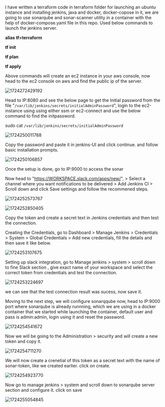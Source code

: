 
I have written a terraform code in terraform folder for launching an ubuntu instance and installing jenkins, java and docker, docker-copose in it, we are going to use sonarqube and sonar-scanner utility in a container with the help of docker-compose.yaml file in this repo. Used below commands to launch the jenkins server.

**alias tf=terraform**

**tf init**

**tf plan**

**tf apply**

Above commands will create an ec2 instance in your aws console, now head to the ec2 console on aws and find the public ip of the server.


![1724272429192](image/Readme/1724272429192.png)

Head to IP:8080 and see the below page to get the Initial password from the file "`/var/lib/jenkins/secrets/initialAdminPassword`", login to the ec2-instance using using either ssm or ec2-connect and use the below command to find the initpassword.

sudo cat `/var/lib/jenkins/secrets/initialAdminPassword`

![1724250011788](image/Readme/1724250011788.png)


Copy the password and paste it in jenkins-UI and click continue. and follow basic installation prompts.

![1724250106857](image/Readme/1724250106857.png)


Once the setup is done, go to IP:9000 to access the sonar

Now head to "https://WORKSPACE.slack.com/apps/new/", > Select a channel where you want notifications to be delivered > Add Jenkins CI > Scroll down and click Save settings and follow the recommened steps.

![1724252573767](image/Readme/1724252573767.png)


![1724252850405](image/Readme/1724252850405.png)


Copy the token and create a secret text in Jenkins credentials and then test the connection.

Creating the Credentials, go to Dashboard > Manage Jenkins > Credentials > System > Global Credentials > Add new credentials, fill the details and then save it like below.

![1724253107675](image/Readme/1724253107675.png)

Setting up slack integration, go to Manage jenkins > system > scroll down to fine Slack section , give exact name of your workspace and select the correct token from credentials and test the connection.


![1724253224697](image/Readme/1724253224697.png)


we can see that the test connection result was sucess, now save it.

Moving to the next step, we will configure sonarqqube now, head to IP:9000 port where sonarqube is already runnning, which we are using in a docker container that we started while launching the container, default user and pass is admin:admin, login using it and reset the password.

![1724254541672](image/Readme/1724254541672.png)

Now we will be going to the Administration > security and will create a new token and copy it.

![1724254711270](image/Readme/1724254711270.png)


We will now create a crenetial of this token as a secret text with the name of sonar-token, like we created earlier. click on create.

![1724254923770](image/Readme/1724254923770.png)

Now go to manage jenkins > system and scroll down to sonarqube server section and configure it. click on save

![1724255054845](image/Readme/1724255054845.png)

